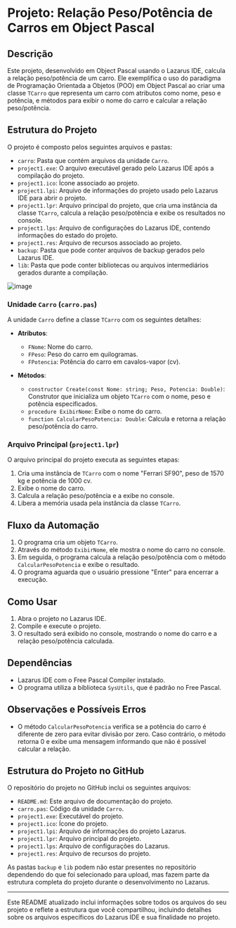 # Projeto: Relação Peso/Potência de Carros em Object Pascal

## Descrição

Este projeto, desenvolvido em Object Pascal usando o Lazarus IDE, calcula a relação peso/potência de um carro. Ele exemplifica o uso do paradigma de Programação Orientada a Objetos (POO) em Object Pascal ao criar uma classe `TCarro` que representa um carro com atributos como nome, peso e potência, e métodos para exibir o nome do carro e calcular a relação peso/potência.

## Estrutura do Projeto

O projeto é composto pelos seguintes arquivos e pastas:

- `carro`: Pasta que contém arquivos da unidade `Carro`.
- `project1.exe`: O arquivo executável gerado pelo Lazarus IDE após a compilação do projeto.
- `project1.ico`: Ícone associado ao projeto.
- `project1.lpi`: Arquivo de informações do projeto usado pelo Lazarus IDE para abrir o projeto.
- `project1.lpr`: Arquivo principal do projeto, que cria uma instância da classe `TCarro`, calcula a relação peso/potência e exibe os resultados no console.
- `project1.lps`: Arquivo de configurações do Lazarus IDE, contendo informações do estado do projeto.
- `project1.res`: Arquivo de recursos associado ao projeto.
- `backup`: Pasta que pode conter arquivos de backup gerados pelo Lazarus IDE.
- `lib`: Pasta que pode conter bibliotecas ou arquivos intermediários gerados durante a compilação.

![image](https://github.com/user-attachments/assets/edaa366d-b89f-418c-9680-815ebb87024e)


### Unidade `Carro` (`carro.pas`)

A unidade `Carro` define a classe `TCarro` com os seguintes detalhes:

- **Atributos**:
  - `FNome`: Nome do carro.
  - `FPeso`: Peso do carro em quilogramas.
  - `FPotencia`: Potência do carro em cavalos-vapor (cv).

- **Métodos**:
  - `constructor Create(const Nome: string; Peso, Potencia: Double)`: Construtor que inicializa um objeto `TCarro` com o nome, peso e potência especificados.
  - `procedure ExibirNome`: Exibe o nome do carro.
  - `function CalcularPesoPotencia: Double`: Calcula e retorna a relação peso/potência do carro.

### Arquivo Principal (`project1.lpr`)

O arquivo principal do projeto executa as seguintes etapas:

1. Cria uma instância de `TCarro` com o nome "Ferrari SF90", peso de 1570 kg e potência de 1000 cv.
2. Exibe o nome do carro.
3. Calcula a relação peso/potência e a exibe no console.
4. Libera a memória usada pela instância da classe `TCarro`.

## Fluxo da Automação

1. O programa cria um objeto `TCarro`.
2. Através do método `ExibirNome`, ele mostra o nome do carro no console.
3. Em seguida, o programa calcula a relação peso/potência com o método `CalcularPesoPotencia` e exibe o resultado.
4. O programa aguarda que o usuário pressione "Enter" para encerrar a execução.

## Como Usar

1. Abra o projeto no Lazarus IDE.
2. Compile e execute o projeto.
3. O resultado será exibido no console, mostrando o nome do carro e a relação peso/potência calculada.

## Dependências

- Lazarus IDE com o Free Pascal Compiler instalado.
- O programa utiliza a biblioteca `SysUtils`, que é padrão no Free Pascal.

## Observações e Possíveis Erros

- O método `CalcularPesoPotencia` verifica se a potência do carro é diferente de zero para evitar divisão por zero. Caso contrário, o método retorna 0 e exibe uma mensagem informando que não é possível calcular a relação.

## Estrutura do Projeto no GitHub

O repositório do projeto no GitHub inclui os seguintes arquivos:

- `README.md`: Este arquivo de documentação do projeto.
- `carro.pas`: Código da unidade `Carro`.
- `project1.exe`: Executável do projeto.
- `project1.ico`: Ícone do projeto.
- `project1.lpi`: Arquivo de informações do projeto Lazarus.
- `project1.lpr`: Arquivo principal do projeto.
- `project1.lps`: Arquivo de configurações do Lazarus.
- `project1.res`: Arquivo de recursos do projeto.

As pastas `backup` e `lib` podem não estar presentes no repositório dependendo do que foi selecionado para upload, mas fazem parte da estrutura completa do projeto durante o desenvolvimento no Lazarus.

---

Este README atualizado inclui informações sobre todos os arquivos do seu projeto e reflete a estrutura que você compartilhou, incluindo detalhes sobre os arquivos específicos do Lazarus IDE e sua finalidade no projeto.
